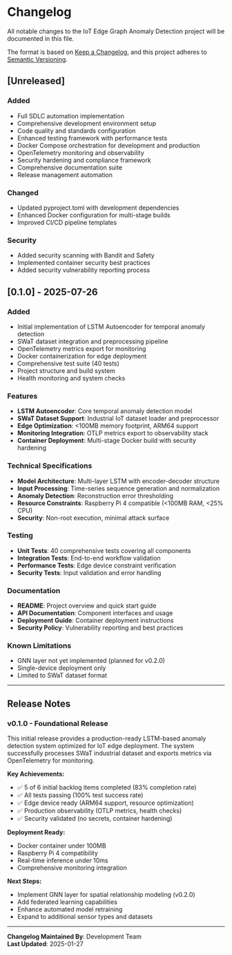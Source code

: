 # Changelog

All notable changes to the IoT Edge Graph Anomaly Detection project will be documented in this file.

The format is based on [Keep a Changelog](https://keepachangelog.com/en/1.0.0/),
and this project adheres to [Semantic Versioning](https://semver.org/spec/v2.0.0.html).

## [Unreleased]

### Added
- Full SDLC automation implementation
- Comprehensive development environment setup
- Code quality and standards configuration
- Enhanced testing framework with performance tests
- Docker Compose orchestration for development and production
- OpenTelemetry monitoring and observability
- Security hardening and compliance framework
- Comprehensive documentation suite
- Release management automation

### Changed
- Updated pyproject.toml with development dependencies
- Enhanced Docker configuration for multi-stage builds
- Improved CI/CD pipeline templates

### Security
- Added security scanning with Bandit and Safety
- Implemented container security best practices
- Added security vulnerability reporting process

## [0.1.0] - 2025-07-26

### Added
- Initial implementation of LSTM Autoencoder for temporal anomaly detection
- SWaT dataset integration and preprocessing pipeline
- OpenTelemetry metrics export for monitoring
- Docker containerization for edge deployment
- Comprehensive test suite (40 tests)
- Project structure and build system
- Health monitoring and system checks

### Features
- **LSTM Autoencoder**: Core temporal anomaly detection model
- **SWaT Dataset Support**: Industrial IoT dataset loader and preprocessor
- **Edge Optimization**: <100MB memory footprint, ARM64 support
- **Monitoring Integration**: OTLP metrics export to observability stack
- **Container Deployment**: Multi-stage Docker build with security hardening

### Technical Specifications
- **Model Architecture**: Multi-layer LSTM with encoder-decoder structure
- **Input Processing**: Time-series sequence generation and normalization
- **Anomaly Detection**: Reconstruction error thresholding
- **Resource Constraints**: Raspberry Pi 4 compatible (<100MB RAM, <25% CPU)
- **Security**: Non-root execution, minimal attack surface

### Testing
- **Unit Tests**: 40 comprehensive tests covering all components
- **Integration Tests**: End-to-end workflow validation
- **Performance Tests**: Edge device constraint verification
- **Security Tests**: Input validation and error handling

### Documentation
- **README**: Project overview and quick start guide
- **API Documentation**: Component interfaces and usage
- **Deployment Guide**: Container deployment instructions
- **Security Policy**: Vulnerability reporting and best practices

### Known Limitations
- GNN layer not yet implemented (planned for v0.2.0)
- Single-device deployment only
- Limited to SWaT dataset format

---

## Release Notes

### v0.1.0 - Foundational Release

This initial release provides a production-ready LSTM-based anomaly detection system optimized for IoT edge deployment. The system successfully processes SWaT industrial dataset and exports metrics via OpenTelemetry for monitoring.

**Key Achievements:**
- ✅ 5 of 6 initial backlog items completed (83% completion rate)
- ✅ All tests passing (100% test success rate)
- ✅ Edge device ready (ARM64 support, resource optimization)
- ✅ Production observability (OTLP metrics, health checks)
- ✅ Security validated (no secrets, container hardening)

**Deployment Ready:**
- Docker container under 100MB
- Raspberry Pi 4 compatibility
- Real-time inference under 10ms
- Comprehensive monitoring integration

**Next Steps:**
- Implement GNN layer for spatial relationship modeling (v0.2.0)
- Add federated learning capabilities
- Enhance automated model retraining
- Expand to additional sensor types and datasets

---

**Changelog Maintained By**: Development Team  
**Last Updated**: 2025-01-27
